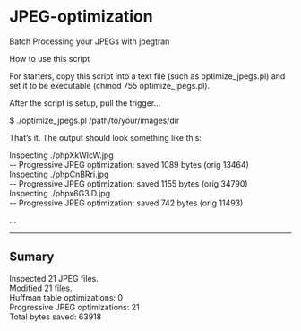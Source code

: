JPEG-optimization
=================

Batch Processing your JPEGs with jpegtran


How to use this script

For starters, copy this script into a text file (such as optimize_jpegs.pl) and set it to be executable (chmod 755 optimize_jpegs.pl).

After the script is setup, pull the trigger…

$ ./optimize_jpegs.pl  /path/to/your/images/dir

That’s it.  The output should look something like this:

Inspecting ./phpXkWlcW.jpg<br/>
 -- Progressive JPEG optimization: saved 1089 bytes (orig 13464)<br/>
Inspecting ./phpCnBRri.jpg<br/>
 -- Progressive JPEG optimization: saved 1155 bytes (orig 34790)<br/>
Inspecting ./phpx6G3lD.jpg<br/>
 -- Progressive JPEG optimization: saved 742 bytes (orig 11493)<br/>

...

----------------------------
  Sumary
----------------------------

  Inspected 21 JPEG files.<br/>
  Modified 21 files.<br/>
  Huffman table optimizations: 0<br/>
  Progressive JPEG optimizations: 21<br/>
  Total bytes saved: 63918<br/>
